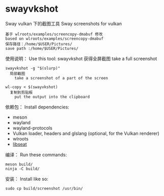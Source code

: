 # swayvkshot
Sway vulkan 下的截图工具
Sway screenshots  for vulkan

    基于 wlroots/examples/screencopy-dmabuf 修改
    based on wlroots/examples/screencopy-dmabuf
    保存路径：/home/$USER/Pictures/
    save path :/home/$USER/Pictures/


使用说明：
Use this tool:
    swayvkshot
      获得全屏截图
	    take a full screenshot

    swayvkshot -g "$(slurp)"
      局部截图
	    take a screenshot of a part of the screen

    wl-copy < $(swayvkshot)
      复制到剪贴板
	    put the output into the clipboard

依赖包：
Install dependencies:

* meson
* wayland
* wayland-protocols
* Vulkan loader, headers and glslang (optional, for the Vulkan renderer)
* wlroots
* [libseat]

编译：
Run these commands:

    meson build/
    ninja -C build/

安装：
Install like so:

    sudo cp build/screenshot /usr/bin/



[Wayland]: https://wayland.freedesktop.org/
[Wlroots]: https://gitlab.freedesktop.org/wlroots/wlroots/-/wikis/Getting-started
[#sway-devel on Libera Chat]: https://web.libera.chat/gamja/?channels=#sway-devel
[libseat]: https://git.sr.ht/~kennylevinsen/seatd

